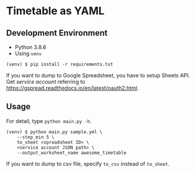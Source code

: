 # Timetable as YAML

## Development Environment

- Python 3.8.6
- Using `venv`

```
(venv) $ pip install -r requirements.txt
```

If you want to dump to Google Spreadsheet, you have to setup Sheets API.  
Get *service account* referring to https://gspread.readthedocs.io/en/latest/oauth2.html.

## Usage

For detail, type `python main.py -h`.

```
(venv) $ python main.py sample.yml \
    --step_min 5 \
    to_sheet <spreadsheet ID> \
    <service account JSON path> \
    --output_worksheet_name awesome_timetable
```

If you want to dump to csv file, specify `to_csv` instead of `to_sheet`.
